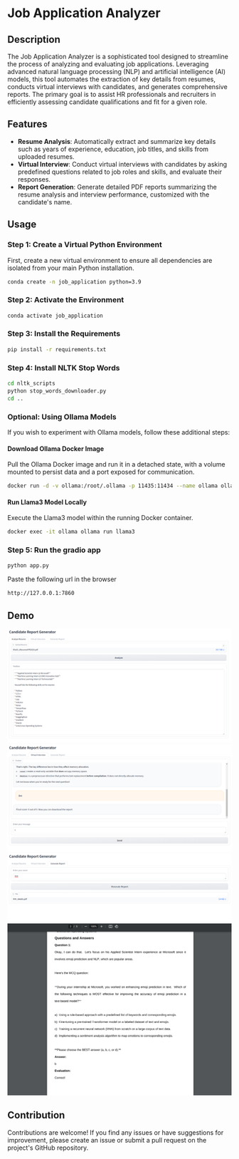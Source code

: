 # Job Application Analyzer

## Description

The Job Application Analyzer is a sophisticated tool designed to streamline the process of analyzing and evaluating job applications. Leveraging advanced natural language processing (NLP) and artificial intelligence (AI) models, this tool automates the extraction of key details from resumes, conducts virtual interviews with candidates, and generates comprehensive reports. The primary goal is to assist HR professionals and recruiters in efficiently assessing candidate qualifications and fit for a given role.

## Features

- **Resume Analysis**: Automatically extract and summarize key details such as years of experience, education, job titles, and skills from uploaded resumes.
- **Virtual Interview**: Conduct virtual interviews with candidates by asking predefined questions related to job roles and skills, and evaluate their responses.
- **Report Generation**: Generate detailed PDF reports summarizing the resume analysis and interview performance, customized with the candidate's name.

## Usage

### Step 1: Create a Virtual Python Environment

First, create a new virtual environment to ensure all dependencies are isolated from your main Python installation.

```bash
conda create -n job_application python=3.9
```

### Step 2: Activate the Environment

```bash
conda activate job_application
```

### Step 3: Install the Requirements

```bash
pip install -r requirements.txt
```

### Step 4: Install NLTK Stop Words

```bash
cd nltk_scripts
python stop_words_downloader.py
cd ..
```

### Optional: Using Ollama Models

If you wish to experiment with Ollama models, follow these additional steps:

#### Download Ollama Docker Image
Pull the Ollama Docker image and run it in a detached state, with a volume mounted to persist data and a port exposed for communication.

```bash
docker run -d -v ollama:/root/.ollama -p 11435:11434 --name ollama ollama/ollama
```

#### Run Llama3 Model Locally
Execute the Llama3 model within the running Docker container.

```bash
docker exec -it ollama ollama run llama3
```

### Step 5: Run the gradio app

```bash
python app.py
```
Paste the following url in the browser 

```bash
http://127.0.0.1:7860
```

## Demo

![Alt text](./images/1.png)
![Alt text](./images/2.png)
![Alt text](./images/3.png)
![Alt text](./images/4.png)

## Contribution
Contributions are welcome! If you find any issues or have suggestions for improvement, please create an issue or submit a pull request on the project's GitHub repository.